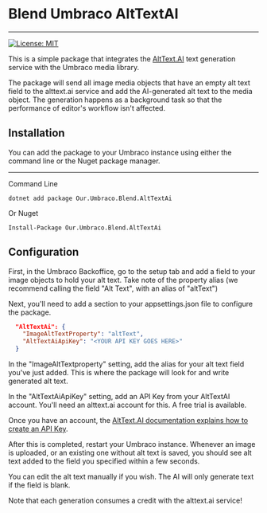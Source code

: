 # Blend Umbraco AltTextAI
-----

[![License: MIT](https://img.shields.io/badge/License-MIT-yellow.svg)](https://opensource.org/licenses/MIT)

This is a simple package that integrates the [AltText.AI](https://alttext.ai) text generation 
service with the Umbraco media library.

The package will send all image media objects that have an empty alt text field to the 
alttext.ai service and add the AI-generated alt text to the media object. The generation 
happens as a background task so that the performance of editor's workflow isn't affected.

## Installation

You can add the package to your Umbraco instance using either the command line or the Nuget package manager.

---
Command Line
```
dotnet add package Our.Umbraco.Blend.AltTextAi
```

Or Nuget
```
Install-Package Our.Umbraco.Blend.AltTextAi
```

## Configuration

First, in the Umbraco Backoffice, go to the setup tab and add a field to your image objects to 
hold your alt text. Take note of the property alias (we recommend calling the field "Alt Text", 
with an alias of "altText")

Next, you'll need to add a section to your appsettings.json file to configure the package.

```json
  "AltTextAi": {
    "ImageAltTextProperty": "altText",
    "AltTextAiApiKey": "<YOUR API KEY GOES HERE>"
  }
```

In the "ImageAltTextproperty" setting, add the alias for your alt text field you've just added. 
This is where the package will look for and write generated alt text.

In the "AltTextAiApiKey" setting, add an API Key from your AltTextAI account. You'll need 
an alttext.ai account for this. A free trial is available. 

Once you have an account, the [AltText.AI documentation explains how to create an API Key](https://alttext.ai/docs/webui/account/#api-keys).

After this is completed, restart your Umbraco instance. Whenever an image is uploaded,
or an existing one without alt text is saved, you should see alt text added to the 
field you specified within a few seconds. 

You can edit the alt text manually if you wish. The AI will only generate text if 
the field is blank.

Note that each generation consumes a credit with the alttext.ai service!


